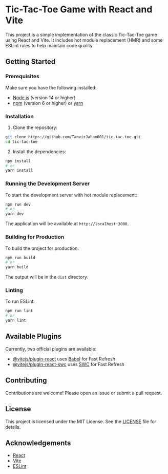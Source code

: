 # Tic-Tac-Toe Game with React and Vite

This project is a simple implementation of the classic Tic-Tac-Toe game using React and Vite. It includes hot module replacement (HMR) and some ESLint rules to help maintain code quality.

## Getting Started

### Prerequisites

Make sure you have the following installed:

- [Node.js](https://nodejs.org/) (version 14 or higher)
- [npm](https://www.npmjs.com/) (version 6 or higher) or [yarn](https://yarnpkg.com/)

### Installation

1. Clone the repository:

```sh
git clone https://github.com/TanvirJahan001/tic-tac-toe.git
cd tic-tac-toe
```

2. Install the dependencies:

```sh
npm install
# or
yarn install
```

### Running the Development Server

To start the development server with hot module replacement:

```sh
npm run dev
# or
yarn dev
```

The application will be available at `http://localhost:3000`.

### Building for Production

To build the project for production:

```sh
npm run build
# or
yarn build
```

The output will be in the `dist` directory.

### Linting

To run ESLint:

```sh
npm run lint
# or
yarn lint
```

## Available Plugins

Currently, two official plugins are available:

- [@vitejs/plugin-react](https://github.com/vitejs/vite-plugin-react/blob/main/packages/plugin-react/README.md) uses [Babel](https://babeljs.io/) for Fast Refresh
- [@vitejs/plugin-react-swc](https://github.com/vitejs/vite-plugin-react-swc) uses [SWC](https://swc.rs/) for Fast Refresh

## Contributing

Contributions are welcome! Please open an issue or submit a pull request.

## License

This project is licensed under the MIT License. See the [LICENSE](LICENSE) file for details.

## Acknowledgements

- [React](https://reactjs.org/)
- [Vite](https://vitejs.dev/)
- [ESLint](https://eslint.org/)
